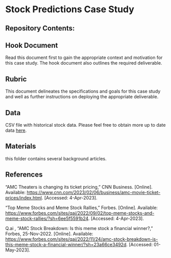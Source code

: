 # Stock Predictions Case Study 

## Repository Contents: 
## Hook Document 
Read this document first to gain the appropriate context and motivation for this case study. The hook document also outlines the required deliverable.  
## Rubric
This document delineates the specifications and goals for this case study and well as further instructions on deploying the appropriate deliverable.  
## Data 
CSV file with historical stock data. Please feel free to obtain more up to date data [here](https://www.nasdaq.com/market-activity/stocks/amc/historical).  
## Materials
this folder contains several background articles.




## References
“AMC Theaters is changing its ticket pricing,” CNN Business. [Online]. Available: https://www.cnn.com/2023/02/06/business/amc-movie-ticket-prices/index.html. [Accessed: 4-Apr-2023]. 

“Top Meme Stocks and Meme Stock Rallies,” Forbes. [Online]. Available:
https://www.forbes.com/sites/qai/2022/09/02/top-meme-stocks-and-meme-stock-rallies/?sh=6ee5f5591b24. [Accessed: 4-Apr-2023]. 

Q.ai , “AMC Stock Breakdown: Is this meme stock a financial winner?,” Forbes, 25-Nov-2022. [Online]. Available: https://www.forbes.com/sites/qai/2022/11/24/amc-stock-breakdown-is-this-meme-stock-a-financial-winner/?sh=23a66ce3492d. [Accessed: 01-May-2023]. 
